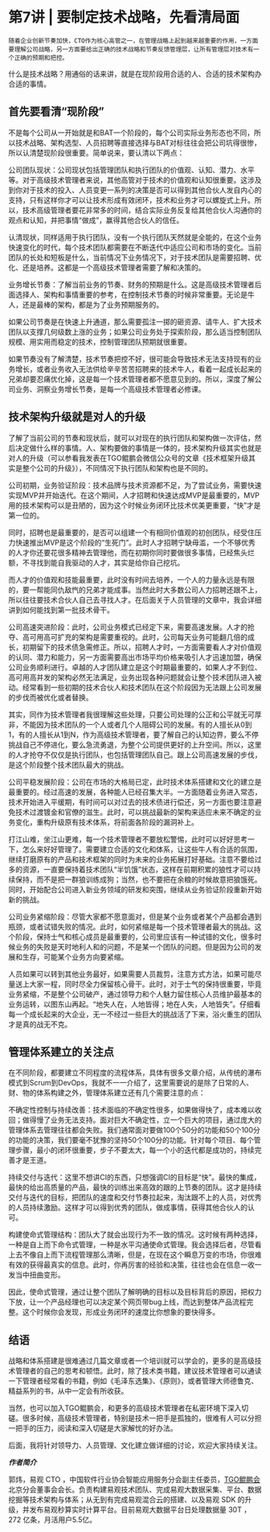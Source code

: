 # 第7讲 | 要制定技术战略，先看清局面

    随着企业创新节奏加快，CTO作为核心高管之一，在管理战略上起到越来越重要的作用，一方面要理解公司战略，另一方面要给出正确的技术战略和节奏反馈管理层，让所有管理层对技术有一个正确的预期和把控。

什么是技术战略？用通俗的话来讲，就是在现阶段用合适的人、合适的技术架构办合适的事情。

## 首先要看清“现阶段”

不是每个公司从一开始就是和BAT一个阶段的，每个公司实际业务形态也不同，所以技术战略、架构选型、人员招聘等直接选择与BAT对标往往会把公司坑得很惨，所以认清楚现阶段很重要。简单说来，要认清以下两点：

公司团队现状：公司现状包括管理团队和执行团队的价值观、认知、潜力、水平等。对于高级技术管理者来说，其他高管对于技术的价值观和认知很重要。这涉及到你对于技术的投入、人员变更一系列的决策是否可以得到其他合伙人发自内心的支持，只有这样你才可以让技术形成有效闭环，技术和业务才可以螺旋式上升。所以，技术高级管理者要花非常多的时间，结合实际业务反复给其他合伙人沟通你的观点和认知，并把事情“做成”，赢得其他合伙人的信任。

认清现状，同样适用于执行团队，没有一个执行团队天然就是全能的，在这个业务快速变化的时代，每个技术团队都需要在不断迭代中适应公司和市场的变化。当前团队的长处和短板是什么，当前情况下业务情况下，对于技术团队是需要招聘、优化、还是培养。这都是一个高级技术管理者需要了解和决策的。

业务增长节奏：了解当前业务的节奏、财务的预期是什么。这是高级技术管理者后面选择人、架构和事情重要的参考，在控制技术节奏的时候非常重要。无论是牛人，还是最棒的架构，都是为了业务预期服务的。

如果公司节奏是在快速上升通道，那么需要孤注一掷的砸资源、请牛人、扩大技术团队以支撑几何级数上涨的业务；如果公司业务处于探索阶段，那么适当控制团队规模、用实用而稳定的技术，控制管理团队预期就很重要。

如果节奏没有了解清楚，技术节奏把控不好，很可能会导致技术无法支持现有的业务增长，或者业务收入无法供给辛辛苦苦招聘来的技术牛人，看着一起成长起来的兄弟却要忍痛优化掉，这是每一个技术管理者都不愿意见到的。所以，深度了解公司业务、洞察业务增长节奏，是每一个高级技术管理者必修课。

## 技术架构升级就是对人的升级

了解了当前公司的节奏和现状后，就可以对现在的执行团队和架构做一次评估，然后决定做什么样的事情。人、架构要做的事情是一体的，技术架构升级其实也就是对人的升级（可以参看我发表在TGO鲲鹏会微信公众号的文章《技术框架升级其实是整个公司的升级》），不同情况下执行团队和架构也是不同的。

公司初期，业务验证阶段：技术品牌与技术资源都不足，为了尝试业务，需要快速实现MVP并开始迭代。在这个期间，人才招聘和快速达成MVP是最重要的，MVP用的技术架构可以是丑陋的，因为这个时候业务闭环比技术优美更重要，“快”才是第一位的。

同时，招聘也是最重要的，是否可以组建一个有相同价值观的初创团队，经受住压力快速推出MVP是这个阶段的“生死门”。此时人才招聘宁缺毋滥，一个不够优秀的人才你还要花很多精神去管理他，而在初期你同时要做很多事情，已经焦头烂额，不寻找到能自我驱动的人才，其实是给你自己挖坑。

而人才的价值观和技能最重要，此时没有时间去培养，一个人的力量永远是有限的，要一帮能同仇敌忾的兄弟才能成事。当然此时大多数公司人力招聘还跟不上，所以往往要技术合伙人自己去寻找人才。在后面关于人员管理的文章中，我会详细讲到如何能找到第一批技术骨干。

公司高速突进阶段：此时，公司业务模式已经定下来，需要高速发展。人才的抢夺、高可用高可扩充的架构是需要重视的。此时，公司每天业务可能翻几倍的成长，初期留下的技术债急需修正。所以，招聘人才时，一方面需要看人才对价值观的认同、潜力和能力，另一方面需要高出市场平均价格来吸引人才迅速加盟，确保公司业务顺利进行。卓越的人才团队建立是这个时期最重要的，如果人才不到位、高可用高并发的架构必然无法满足，业务出现各种问题就会让整个技术团队进入被动。经常看到一些初期的技术合伙人和技术团队在这个阶段因为无法跟上公司发展的步伐而被优化或者替换。

其实，同作为技术管理者我很理解这些处理，只要公司处理的公正和公平就无可厚非，不能因为技术团队的一个人或者几个人阻碍公司的发展。有的人擅长从0到1，有的人擅长从1到N，作为高级技术管理者，要了解自己的认知边界，要么不停挑战自己不停进化，要么急流勇退，为整个公司提供更好的上升空间。所以，这里的人才抢夺不仅仅是执行团队，也包括管理团队自己。跟上公司高速发展的步伐，是这个阶段整个技术团队最大的挑战。

公司平稳发展阶段：公司在市场的大格局已定，此时技术体系搭建和文化的建立是最重要的。经过高速的发展，各种能人已经召集大半。一方面随着业务进入常态，技术开始进入平缓期，有时间可以对过去的技术债进行偿还，另一方面也要注意避免技术过渡镀金和官僚的滋生。此时，可以挑战最新的架构来适应未来不确定的业务变化，重构升级原有技术体系，将前面各阶段的漏洞补上。

打江山难，坐江山更难，每一个技术管理者不要放松警惕，此时可以好好思考一下，怎么来好好管理了。需要建立合适的文化和体系，让这些牛人有合适的氛围，继续打磨原有的产品和技术框架的同时为未来的业务拓展打好基础。注意不要给过多的资源，一直要保持着技术团队“半饥饿”状态，这样在前期积累的狼性才可以持续保持，而不是把一群狼训练成狗；当然，也不要把在余粮的时候故意把狼饿死。同时，开始配合公司进入新业务领域的研发和突围，继续从业务验证阶段重新开始新的挑战。

公司业务紧缩阶段：尽管大家都不愿意面对，但是某个业务或者某个产品都会遇到瓶颈，或者试错失败的情况。此时，如何紧缩是每一个技术管理者最大的挑战。这个阶段，保持士气和核心成员是最重要的，公司里应该有一种试错的文化，很多时候业务的失败是天时地利人和的问题，不是某一个团队的问题。但是因为公司的发展和生存，可能某个业务方向要紧缩。

人员如果可以转到其他业务最好，如果需要人员裁剪，注意方式方法，如果可能尽量送上大家一程，同时尽全力保留核心骨干。此时，对于士气的保持很重要，毕竟业务紧缩，不是整个公司破产，通过领导力和个人魅力留住核心人员维护最基本的业务运转，以图东山再起。“地失人在，人地皆得；地在人失，人地皆失”。仔细看每一个成长起来的大企业，无一不经过一些巨大的挑战活了下来，浴火重生的团队才是真的战无不克。

## 管理体系建立的关注点

在不同阶段，都要建立不同程度的流程体系，具体有很多文章介绍，从传统的瀑布模式到Scrum到DevOps，我就不一一介绍了，这里需要说的是除了日常的人、财、物的体系构建之外，管理体系建立还有几个需要注意的点：

不确定性控制与持续改善：技术面临的不确定性很多，如果做得快了，成本难以收回；做得慢了业务无法支持。面对巨大不确定性，立一个巨大的项目，通过庞大的管理体系去管理往往都会失败。我们通常面对要做100个50分的功能和50个100分的功能的决策，我们要毫不犹豫的坚持50个100分的功能。针对每个项目、每个管理步骤，最小的闭环很重要，步子不要太大，每一个小的迭代都是成功的，持续完善才是王道。

持续交付与迭代：这里不想讲CI的东西，只想强调CI的目标是“快”。最快的集成，最快的给出高质量的产品，最快的训练出来高效的跟的上节奏的团队。这才是持续交付与迭代的目标，把团队的速度和交付节奏拉起来，淘汰跟不上的人员，对优秀的人员持续激励。这样才可以得到优秀的团队，做成事情，获得其他合伙人的认可。

构建使命式管理结构：团队大了就会出现行为不一致的情况。这时候有两种选择，一种是自上而下命令式管理，一种是水平沟通使命式管理。我会选择后者，尽管看上去不像自上而下流程管理那么清晰，但是，在现在这个瞬息万变的市场，你很难有效的获得最真实的信息。此时，你再厉害的经验和决策，往往也会在信息一收一发当中扭曲变形。

因此，使命式管理，通过让整个团队了解明确的目标以及目标背后的原因，把权力下放，让一个产品经理也可以决定某个网页带bug上线，而达到整体产品流程完整。这个时候你会发现，形成业务闭环的速度比你想象的要快得多。

## 结语

战略和体系搭建是很难通过几篇文章或者一个培训就可以学会的，更多的是高级技术管理者的自己的思考和顿悟。此时，除了技术类书籍，建议技术管理者可以通读一下管理者经常看的书籍，例如《毛泽东选集》、《原则》，或者管理大师德鲁克、精益系列的书，从中一定会有所收获。

当然，也可以加入TGO鲲鹏会，和更多的高级技术管理者在私密环境下深入切磋。很多时候，高级技术管理者，特别是技术一把手是孤独的，很难有人可以分担一把手的压力，阅读和深入切磋是大家解忧的好办法。

后面，我将针对领导力、人员管理、文化建立做详细的讨论，欢迎大家持续关注。

_**作者简介**_

郭炜，易观 CTO ，中国软件行业协会智能应用服务分会副主任委员，[TGO鲲鹏会](https://tgo.geekbang.org)北京分会董事会会长。负责构建易观技术团队、完成易观大数据采集、平台、数据挖掘等技术架构与体系；从无到有完成易观混合云的搭建、以及易观 SDK 的升级，并发布易观秒算实时计算平台。目前易观大数据平台日处理数据量 30T ，272 亿条，月活用户5.5亿。
    